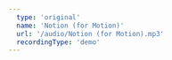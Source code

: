 ```yaml
---
  type: 'original'
  name: 'Notion (for Motion)'
  url: '/audio/Notion (for Motion).mp3'
  recordingType: 'demo'
---
```

